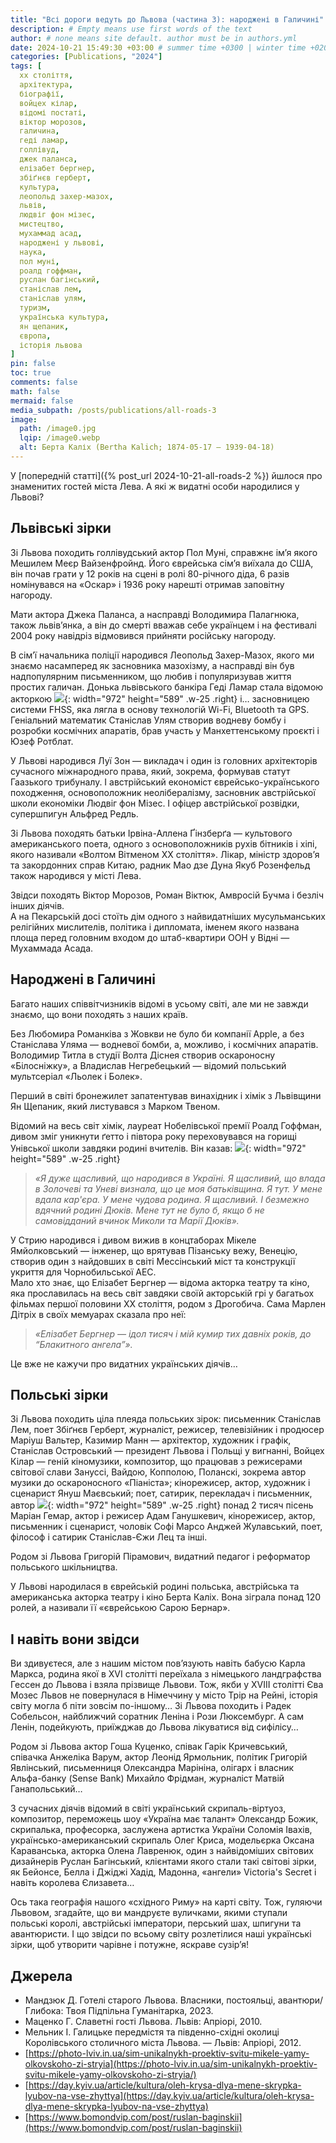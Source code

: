 ```yaml
---
title: "Всі дороги ведуть до Львова (частина 3): народжені в Галичині"
description: # Empty means use first words of the text
author: # none means site default. author must be in authors.yml
date: 2024-10-21 15:49:30 +03:00 # summer time +0300 | winter time +0200
categories: [Publications, "2024"]
tags: [
  xx століття,
  архітектура,
  біографії,
  войцех кілар,
  відомі постаті,
  віктор морозов,
  галичина,
  геді ламар,
  голлівуд,
  джек паланса,
  елізабет бергнер,
  збіґнєв герберт,
  культура,
  леопольд захер-мазох,
  львів,
  людвіг фон мізес,
  мистецтво,
  мухаммад асад,
  народжені у львові,
  наука,
  пол муні,
  роалд гоффман,
  руслан багінський,
  станіслав лем,
  станіслав улям,
  туризм,
  українська культура,
  ян щепаник,
  європа,
  історія львова
]
pin: false
toc: true
comments: false
math: false
mermaid: false
media_subpath: /posts/publications/all-roads-3
image:
  path: /image0.jpg
  lqip: /image0.webp
  alt: Берта Каліх (Bertha Kalich; 1874-05-17 — 1939-04-18)
---
```

У [попередній статті]({% post_url 2024-10-21-all-roads-2 %}) йшлося про знаменитих гостей міста Лева. А які ж видатні особи народилися у Львові?

## Львівські зірки

Зі Львова походить голлівудський актор Пол Муні, справжнє ім’я якого Мешилем Меєр Вайзенфройнд. Його єврейська сім’я виїхала до США, він почав грати у 12 років на сцені в ролі 80-річного діда, 6 разів номінувався на «Оскар» і 1936 року нарешті отримав заповітну нагороду.  

Мати актора Джека Паланса, а насправді Володимира Палагнюка, також львів’янка, а він до смерті вважав себе українцем і на фестивалі 2004 року навідріз відмовився прийняти російську нагороду.  

В сім’ї начальника поліції народився Леопольд Захер-Мазох, якого ми знаємо насамперед як засновника мазохізму, а насправді він був надпопулярним письменником, що любив і популяризував життя простих галичан. Донька львівського банкіра Геді Ламар стала відомою акторкою
![](image1.jpg){: width="972" height="589" .w-25 .right} і… засновницею системи FHSS, яка лягла в основу технологій Wi-Fi, Bluetooth та GPS. Геніальний математик Станіслав Улям створив водневу бомбу і розробки космічних апаратів, брав участь у Манхеттенському проєкті і Юзеф Ротблат.  

У Львові народився Луї Зон — викладач і один із головних архітекторів сучасного міжнародного права, який, зокрема, формував статут Гаазького трибуналу. І австрійський економіст єврейсько-українського походження, основоположник неолібералізму, засновник австрійської школи економіки Людвіг фон Мізес. І офіцер австрійської розвідки, супершпигун Альфред Редль.  

Зі Львова походять батьки Ірвіна-Аллена Ґінзберґа — культового американського поета, одного з основоположників рухів бітників і хіпі, якого називали «Волтом Вітменом ХХ століття». Лікар, міністр здоров’я та закордонних справ Китаю, радник Мао дзе Дуна Якуб Розенфельд також народився у місті Лева.  

Звідси походять Віктор Морозов, Роман Віктюк, Амвросій Бучма і безліч інших діячів.  
А на Пекарській досі стоїть дім одного з найвидатніших мусульманських релігійних мислителів, політика і дипломата, іменем якого названа площа перед головним входом до штаб-квартири ООН у Відні — Мухаммада Асада.

## Народжені в Галичині

Багато наших співвітчизників відомі в усьому світі, але ми не завжди знаємо, що вони походять з наших країв.  

Без Любомира Романківа з Жовкви не було би компанії Apple, а без Станіслава Уляма — водневої бомби, а, можливо, і космічних апаратів. Володимир Титла в студії Волта Діснея створив оскароносну «Білосніжку», а Владислав Негребецький — відомий польський мультсеріал «Льолек і Болек».  

Перший в світі бронежилет запатентував винахідник і хімік з Львівщини Ян Щепаник, який листувався з Марком Твеном.  

Відомий на весь світ хімік, лауреат Нобелівської премії Роалд Гоффман, дивом зміг уникнути ґетто і півтора року переховувався на горищі Унівської школи завдяки родині вчителів. Він казав:
![](image2.jpg){: width="972" height="589" .w-25 .right}
> *«Я дуже щасливий, що народився в Україні. Я щасливий, що влада в Золочеві та Уневі визнала, що це моя батьківщина. Я тут. У мене вдала кар'єра. У мене чудова родина. Я щасливий. І безмежно вдячний родині Дюків. Мене тут не було б, якщо б не самовідданий вчинок Миколи та Марії Дюків».*  

У Стрию народився і дивом вижив в концтаборах Мікеле Ямйолковський — інженер, що врятував Пізанську вежу, Венецію, створив один з найдовших в світі Мессінський міст та конструкції укриття для Чорнобильської АЕС.  
Мало хто знає, що Елізабет Бергнер — відома акторка театру та кіно, яка прославилась на весь світ завдяки своїй акторській грі у багатьох фільмах першої половини ХХ століття, родом з Дрогобича. Сама Марлен Дітріх в своїх мемуарах сказала про неї:
> *«Елізабет Бергнер — ідол тисяч і мій кумир тих давніх років, до “Блакитного ангела”».*  

Це вже не кажучи про видатних українських діячів…

## Польські зірки

Зі Львова походить ціла плеяда польських зірок: письменник Станіслав Лем, поет Збіґнєв Герберт, журналіст, режисер, телевізійник і продюсер Маріуш Вальтер, Казимир Манн — архітектор, художник і графік, Станіслав Островський — президент Львова і Польщі у вигнанні, Войцех Кілар — геній кіномузики, композитор, що працював з режисерами світової слави Зануссі, Вайдою, Копполою, Поланскі, зокрема автор музики до оскароносного «Піаніста»; кінорежисер, актор, художник і сценарист Януш Маєвський; поет, сатирик, перекладач і письменник, автор
![](image3.jpg){: width="972" height="589" .w-25 .right} понад 2 тисяч пісень Маріан Гемар, актор і режисер Адам Ганушкевич, кінорежисер, актор, письменник і сценарист, чоловік Софі Марсо Анджей Жулавський, поет, філософ і сатирик Станіслав-Єжи Лец та інші.  

Родом зі Львова Григорій Пірамович, видатний педагог і реформатор польського шкільництва.  

У Львові народилася в єврейській родині польська, австрійська та американська акторка театру і кіно Берта Каліх. Вона зіграла понад 120 ролей, а називали її «єврейською Сарою Бернар».

## І навіть вони звідси

Ви здивуєтеся, але з нашим містом пов’язують навіть бабусю Карла Маркса, родина якої в ХVI столітті переїхала з німецького ландграфства Гессен до Львова і взяла прізвище Львови. Тож, якби у ХVIII столітті Єва Мозес Львов не повернулася в Німеччину у місто Трір на Рейні, історія світу могла б піти зовсім по-іншому… Зі Львова походить і Радек Собельсон, найближчий соратник Леніна і Рози Люксембург. А сам Ленін, подейкують, приїжджав до Львова лікуватися від сифілісу…  

Родом зі Львова актор Гоша Куценко, співак Гарік Кричевський, співачка Анжеліка Варум, актор Леонід Ярмольник, політик Григорій Явлінський, письменниця Олександра Марініна, олігарх і власник Альфа-банку (Sense Вank) Михайло Фрідман, журналіст Матвій Ганапольський…  

З сучасних діячів відомий в світі український скрипаль-віртуоз, композитор, переможець шоу «Україна має талант» Олександр Божик, скрипалька, професорка, заслужена артистка України Соломія Івахів, українсько-американський скрипаль Олег Криса, модельєрка Оксана Караванська, акторка Олена Лавренюк, один з найвідоміших світових дизайнерів Руслан Багінський, клієнтами якого стали такі світові зірки, як Бейонсе, Белла і Джіджі Хадід, Мадонна, «ангели» Victoria's Secret і навіть королева Єлизавета…  

Ось така географія нашого «східного Риму» на карті світу. Тож, гуляючи Львовом, згадайте, що ви мандруєте вуличками, якими ступали польські королі, австрійські імператори, перський шах, шпигуни та авантюристи. І що звідси по всьому світу розлетілися наші українські зірки, щоб утворити чарівне і потужне, яскраве сузір’я\!

## Джерела

* Мандзюк Д. Готелі старого Львова. Власники, постояльці, авантюри/ Глибока: Твоя Підпільна Гуманітарка, 2023\.  
* Маценко Г. Славетні гості Львова. Львів: Апріорі, 2010\.  
* Мельник І. Галицьке передмістя та південно-східні околиці Королівського столичного міста Львова. — Львів: Апріорі, 2012\.  
* [https://photo-lviv.in.ua/sim-unikalnykh-proektiv-svitu-mikele-yamy-olkovskoho-zi-stryia](https://photo-lviv.in.ua/sim-unikalnykh-proektiv-svitu-mikele-yamy-olkovskoho-zi-stryia/)  
* [https://day.kyiv.ua/article/kultura/oleh-krysa-dlya-mene-skrypka-lyubov-na-vse-zhyttya](https://day.kyiv.ua/article/kultura/oleh-krysa-dlya-mene-skrypka-lyubov-na-vse-zhyttya)  
* [https://www.bomondvip.com/post/ruslan-baginskii](https://www.bomondvip.com/post/ruslan-baginskii)
